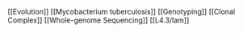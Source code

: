 [[Evolution]]
[[Mycobacterium tuberculosis]]
[[Genotyping]]
[[Clonal Complex]]
[[Whole-genome Sequencing]]
[[L4.3/lam]]
